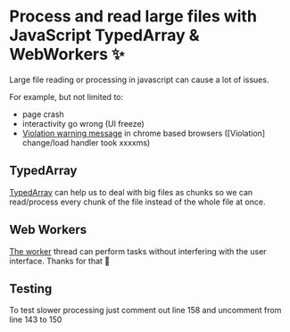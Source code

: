 # Process and read large files with JavaScript TypedArray & WebWorkers ✨

Large file reading or processing in javascript can cause a lot of issues.

For example, but not limited to:

- page crash
- interactivity go wrong (UI freeze)
- [Violation warning message](https://stackoverflow.com/questions/42218699/chrome-violation-violation-handler-took-83ms-of-runtime) in chrome based browsers ([Violation] change/load handler took xxxxms)

## TypedArray 

[TypedArray](https://developer.mozilla.org/en-US/docs/Web/JavaScript/Reference/Global_Objects/TypedArray) can help us to deal with big files as chunks so we can read/process every chunk of the file instead of the whole file at once.

## Web Workers

[The worker](https://developer.mozilla.org/en-US/docs/Web/API/Web_Workers_API/Using_web_workers) thread can perform tasks without interfering with the user interface. Thanks for that 🙏

## Testing

To test slower processing just comment out line 158 and uncomment from line 143 to 150
